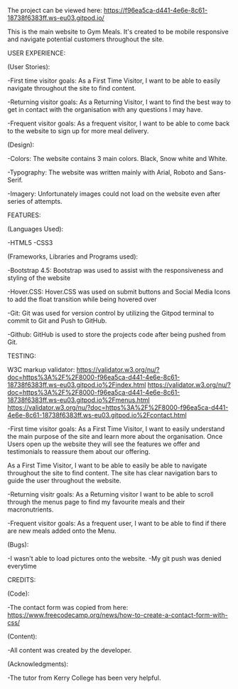 The project can be viewed here: https://f96ea5ca-d441-4e6e-8c61-18738f6383ff.ws-eu03.gitpod.io/

This is the main website to Gym Meals. It's created to be mobile responsive and navigate potential customers throughout the site.

USER EXPERIENCE:

(User Stories):


-First time visitor goals: As a First Time Visitor, I want to be able to easily navigate throughout the site to find content.

-Returning visitor goals: As a Returning Visitor, I want to find the best way to get in contact with the organisation with any questions I may have.

-Frequent visitor goals: As a frequent visitor, I want to be able to come back to the website to sign up for more meal delivery.


(Design): 


-Colors: The website contains 3 main colors. Black, Snow white and White.

-Typography: The website was written mainly with Arial, Roboto and Sans-Serif.

-Imagery: Unfortunately images could not load on the website even after series of attempts.

FEATURES:

(Languages Used):


-HTML5
-CSS3

(Frameworks, Libraries and Programs used):


-Bootstrap 4.5: Bootstrap was used to assist with the responsiveness and styling of the website

-Hover.CSS: Hover.CSS was used on submit buttons and Social Media Icons to add the float transition while being hovered over

-Git: Git was used for version control by utilizing the Gitpod terminal to commit to Git and Push to GitHub.

-Github: GitHub is used to store the projects code after being pushed from Git.


TESTING:

W3C markup validator: https://validator.w3.org/nu/?doc=https%3A%2F%2F8000-f96ea5ca-d441-4e6e-8c61-18738f6383ff.ws-eu03.gitpod.io%2Findex.html
                      https://validator.w3.org/nu/?doc=https%3A%2F%2F8000-f96ea5ca-d441-4e6e-8c61-18738f6383ff.ws-eu03.gitpod.io%2Fmenus.html
                      https://validator.w3.org/nu/?doc=https%3A%2F%2F8000-f96ea5ca-d441-4e6e-8c61-18738f6383ff.ws-eu03.gitpod.io%2Fcontact.html


-First time visitor goals: As a First Time Visitor, I want to easily understand the main purpose of the site and learn more about the organisation.
Once Users open up the website they will see the features we offer and testimonials to reassure them about our offering.

As a First Time Visitor, I want to be able to easily be able to navigate throughout the site to find content.
The site has clear navigation bars to guide the user throughout the website.

-Returning visitr goals: As a Returning visitor I want to be able to scroll through the menus page to find my favourite meals and their macronutrients.

-Frequent visitor goals: As a frequent user, I want to be able to find if there are new meals added onto the Menu.



(Bugs):

-I wasn't able to load pictures onto the website.
-My git push was denied everytime


CREDITS:


(Code):

-The contact form was copied from here: https://www.freecodecamp.org/news/how-to-create-a-contact-form-with-css/

(Content):

-All content was created by the developer.


(Acknowledgments):

-The tutor from Kerry College has been very helpful.

